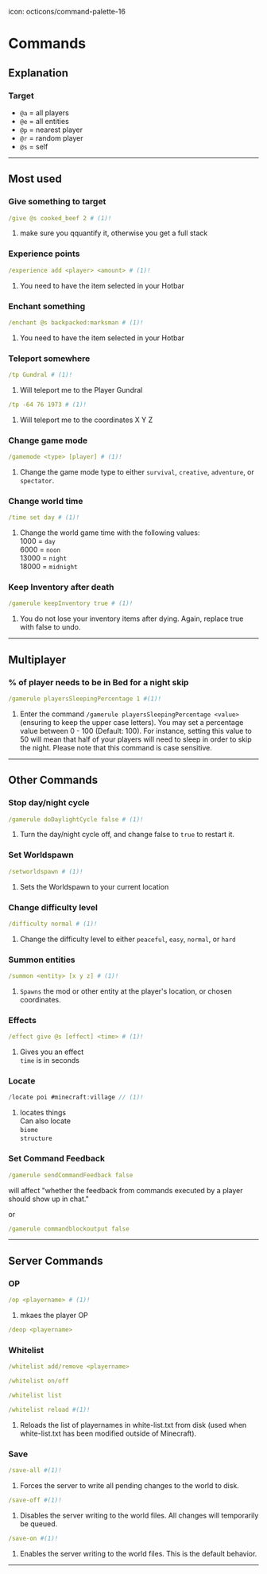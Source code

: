 icon: octicons/command-palette-16
# Commands

## Explanation


### Target

* `@a` = all players
* `@e` = all entities
* `@p` = nearest player
* `@r` = random player
* `@s` = self

------------------------------------------------------------------------------------------------------------------------

## Most used


<!-- ##################################################### JUST A VISUAL SEPARATER ################################################################ -->


### Give something to target
```yaml title="Give something to target"
/give @s cooked_beef 2 # (1)!
```

1. make sure you qquantify it, otherwise you get a full stack


<!-- ##################################################### JUST A VISUAL SEPARATER ################################################################ -->


### Experience points
```yaml title="Enchant something"
/experience add <player> <amount> # (1)!
```

1. You need to have the item selected in your Hotbar


<!-- ##################################################### JUST A VISUAL SEPARATER ################################################################ -->

### Enchant something
```yaml title="Enchant something"
/enchant @s backpacked:marksman # (1)!
```

1. You need to have the item selected in your Hotbar


<!-- ##################################################### JUST A VISUAL SEPARATER ################################################################ -->

### Teleport somewhere
```yaml title="Teleport to Gundral"
/tp Gundral # (1)!
```

1. Will teleport me to the Player Gundral

```yaml title="Teleport to Location"
/tp -64 76 1973 # (1)!
```

1. Will teleport me to the coordinates X Y Z


<!-- ##################################################### JUST A VISUAL SEPARATER ################################################################ -->


### Change game mode
```yaml
/gamemode <type> [player] # (1)!
```

1. Change the game mode type to either `survival`, `creative`, `adventure`, or `spectator`.
<!-- ##################################################### JUST A VISUAL SEPARATER ################################################################ -->


### Change world time
```yaml
/time set day # (1)!
```

1. Change the world game time with the following values:  
    1000 = `day`  
    6000 = `noon`  
    13000 = `night`  
    18000 = `midnight`
<!-- ##################################################### JUST A VISUAL SEPARATER ################################################################ -->


### Keep Inventory after death
```yaml
/gamerule keepInventory true # (1)!
```

1. You do not lose your inventory items after dying. Again, replace true with false to undo.
<!-- ##################################################### JUST A VISUAL SEPARATER ################################################################ -->



------------------------------------------------------------------------------------------------------------------------





## Multiplayer

### % of player needs to be in Bed for a night skip

```yaml
/gamerule playersSleepingPercentage 1 #(1)!
```

1. Enter the command `/gamerule playersSleepingPercentage <value>` (ensuring to keep the upper case letters). You may set a percentage value between 0 - 100 (Default: 100). For instance, setting this value to 50 will mean that half of your players will need to sleep in order to skip the night. Please note that this command is case sensitive.









------------------------------------------------------------------------------------------------------------------------


## Other Commands



### Stop day/night cycle
```yaml
/gamerule doDaylightCycle false # (1)!
```

1. Turn the day/night cycle off, and change false to `true` to restart it.

<!-- ##################################################### JUST A VISUAL SEPARATER ################################################################ -->

### Set Worldspawn
```yaml
/setworldspawn # (1)!
```

1. Sets the Worldspawn to your current location

<!-- ##################################################### JUST A VISUAL SEPARATER ################################################################ -->

### Change difficulty level
```yaml
/difficulty normal # (1)!
```

1. Change the difficulty level to either `peaceful`, `easy`, `normal`, or `hard`
<!-- ##################################################### JUST A VISUAL SEPARATER ################################################################ -->

### Summon entities
```yaml
/summon <entity> [x y z] # (1)!
```

1. `Spawns` the mod or other entity at the player's location, or chosen coordinates.
<!-- ##################################################### JUST A VISUAL SEPARATER ################################################################ -->

### Effects
```yaml
/effect give @s [effect] <time> # (1)!
```

1. Gives you an effect  
    `time` is in seconds
<!-- ##################################################### JUST A VISUAL SEPARATER ################################################################ -->


### Locate
```java
/locate poi #minecraft:village // (1)!
```

1. locates things  
Can also locate  
`biome`  
`structure`  
<!-- ##################################################### JUST A VISUAL SEPARATER ################################################################ -->

### Set Command Feedback

```yaml
/gamerule sendCommandFeedback false  
```  
will affect "whether the feedback from commands executed by a player should show up in chat."

or

```yaml
/gamerule commandblockoutput false
```

------------------------------------------------------------------------------------------------------------------------


## Server Commands

### OP
```yaml
/op <playername> # (1)!
```

1. mkaes the player OP

```yaml
/deop <playername>
```

<!-- ##################################################### JUST A VISUAL SEPARATER ################################################################ -->


### Whitelist
```yaml
/whitelist add/remove <playername>
```
```yaml
/whitelist on/off
```
```yaml
/whitelist list
```
```yaml
/whitelist reload #(1)!
```

1. Reloads the list of playernames in white-list.txt from disk (used when white-list.txt has been modified outside of Minecraft).


<!-- ##################################################### JUST A VISUAL SEPARATER ################################################################ -->


### Save
```yaml
/save-all #(1)!
```

1. Forces the server to write all pending changes to the world to disk.


```yaml
/save-off #(1)!
```

1. Disables the server writing to the world files. All changes will temporarily be queued.


```yaml
/save-on #(1)!
```
  
 1. Enables the server writing to the world files. This is the default behavior.

<!-- ##################################################### JUST A VISUAL SEPARATER ################################################################ -->



------------------------------------------------------------------------------------------------------------------------